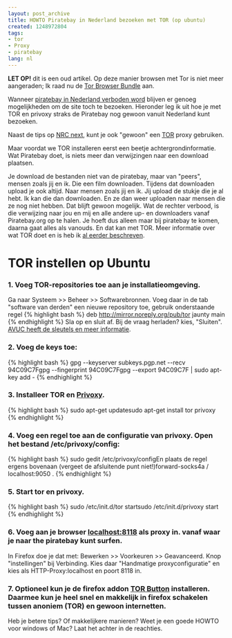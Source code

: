 ```yaml
---
layout: post_archive
title: HOWTO Piratebay in Nederland bezoeken met TOR (op ubuntu)
created: 1248972804
tags:
- tor
- Proxy
- piratebay
lang: nl
---
```


**LET OP!** dit is een oud artikel. Op deze manier browsen met Tor is
niet meer aangeraden; Ik raad nu de [Tor Browser Bundle](https://www.torproject.org/projects/torbrowser.html.en) aan.

Wanneer [piratebay in Nederland verboden word](http://www.scribd.com/doc/17846197/Vonnis-rechter-The-Pirate-Bay) blijven er genoeg mogelijkheden om de site toch te bezoeken. Hieronder leg ik uit hoe je met TOR en privoxy straks de Piratebay nog gewoon vanuit Nederland kunt bezoeken.

Naast de tips op [NRC next](http://www.nrcnext.nl/blog/tag/proxy/), kunt
je ook "gewoon" een [TOR](http://torproject.org) proxy gebruiken. 

Maar voordat we TOR installeren eerst een beetje achtergrondinformatie. 
Wat Piratebay doet, is niets meer dan verwijzingen naar een download plaatsen. 

Je download de bestanden niet van de piratebay, maar van "peers", mensen zoals jij en ik. Die een film downloaden. Tijdens dat downloaden upload je ook altijd. Naar mensen zoals jij en ik. Jij upload de stukje die je al hebt. Ik kan die dan downloaden. En ze dan weer uploaden naar mensen die ze nog niet hebben. Dat blijft gewoon mogelijk. Wat de rechter verbood, is die verwijzing naar jou en mij en alle andere up- en downloaders vanaf Piratebay.org op te halen. Je hoeft dus alleen maar bij piratebay te komen, daarna gaat alles als vanouds. En dat kan met TOR. Meer informatie over wat TOR doet en is heb ik [al eerder beschreven](http://berk.es/2007/01/11/websites-veiliger-maken-met-privoxy/).

# TOR instellen op Ubuntu

### 1. Voeg TOR-repositories toe aan je installatieomgeving.
Ga naar Systeem >> Beheer >> Softwarebronnen. Voeg daar in de tab "software van derden" een nieuwe repository toe, gebruik onderstaande regel
{% highlight bash %}
deb     http://mirror.noreply.org/pub/tor jaunty main
{% endhighlight %}
Sla op en sluit af. Bij de vraag herladen? kies, "Sluiten". [AVUC heeft de sleutels en meer informatie](http://www.avuc.nl/2009/05/04/tor-on-ubuntu-904/).
### 2. Voeg de keys toe:
{% highlight bash %}
gpg --keyserver subkeys.pgp.net --recv 94C09C7Fgpg --fingerprint 94C09C7Fgpg --export 94C09C7F | sudo apt-key add -
{% endhighlight %}
### 3. Installeer TOR en [Privoxy](http://nl.wikipedia.org/wiki/Privoxy).  
{% highlight bash %}
sudo apt-get updatesudo apt-get install tor privoxy
{% endhighlight %}
### 4. Voeg een regel toe aan de configuratie van privoxy. Open het bestand /etc/privoxy/config:
{% highlight bash %}
sudo gedit /etc/privoxy/configEn plaats de regel ergens bovenaan (vergeet de afsluitende punt niet!)forward-socks4a / localhost:9050 . 
{% endhighlight %}
### 5. Start tor en privoxy.
{% highlight bash %}
sudo /etc/init.d/tor startsudo /etc/init.d/privoxy start
{% endhighlight %}
### 6. Voeg aan je browser [localhost:8118](http://localhost:8118) als proxy in. vanaf waar je naar the piratebay kunt surfen.

In Firefox doe je dat met: Bewerken >> Voorkeuren >> Geavanceerd. Knop "instellingen" bij Verbinding. Kies daar "Handmatige proxyconfiguratie" en kies als HTTP-Proxy:localhost en poort 8118 in.

### 7. Optioneel kun je de firefox addon [TOR Button](https://addons.mozilla.org/nl/firefox/addon/2275) installeren. Daarmee kun je heel snel en makkelijk in firefox schakelen tussen anoniem (TOR) en gewoon internetten.

Heb je betere tips? Of makkelijkere manieren? Weet je een goede HOWTO voor windows of Mac? Laat het achter in de reachties.
